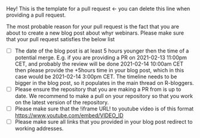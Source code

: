 Hey! This is the template for a pull request <- you can delete this line when providing a pull request.


The most probable reason for your pull request is the fact that you are about to create a new blog post about whyr webinars.
Please make sure that your pull request satisfies the below list

- [ ] The date of the blog post is at least 5 hours younger then the time of a potential merge. E.g. if you are providing a PR on 2021-02-13 11:00pm CET, and probably the review will be done
2021-02-14 10:00am CET then please provide the +5hours time in your blog post, which in this case would be 2021-02-14 3:00pm CET. The timeline needs to be bigger in the blog post, so it populates in the main thread on R-bloggers.
- [ ] Please ensure the repository that you are making a PR from is up to date. We recommend to make a pull on your repository so that you work on the latest version of the repository.
- [ ] Please make sure that the !iframe URL! to youtube video is of this format https://www.youtube.com/embed/VIDEO_ID
- [ ] Please make sure all links that you provided in your blog post redirect to working addresses.
